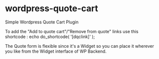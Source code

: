 # wordpress-quote-cart
Simple Wordpress Quote Cart Plugin


To add the "Add to quote cart"/"Remove from quote" links use this shortcode : 
echo do_shortcode( '[dqclink]' );

The Quote form is flexible since it's a Widget so you can place it wherever you like from the Widget interface of WP Backend.
